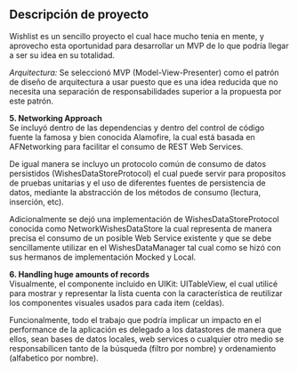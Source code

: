 ## Descripción de proyecto ##
Wishlist es un sencillo proyecto el cual hace mucho tenia en mente, y aprovecho esta oportunidad para desarrollar un MVP de lo que podría llegar a ser su idea en su totalidad.

*Arquitectura:*
Se seleccionó MVP (Model-View-Presenter) como el patrón de diseño de arquitectura a usar puesto que es una idea reducida que no necesita una separación de responsabilidades superior a la propuesta por este patrón.

**5. Networking Approach**  
Se incluyó dentro de las dependencias y dentro del control de código fuente la famosa y bien conocida Alamofire, la cual está basada en AFNetworking para facilitar el consumo de REST Web Services.

De igual manera se incluyo un protocolo común de consumo de datos persistidos (WishesDataStoreProtocol) el cual puede servir para propositos de pruebas unitarias y el uso de diferentes fuentes de persistencia de datos, mediante la abstracción de los métodos de consumo (lectura, inserción, etc).

Adicionalmente se dejó una implementación de WishesDataStoreProtocol conocida como NetworkWishesDataStore la cual representa de manera precisa el consumo de un posible Web Service existente y que se debe sencillamente utilizar en el WishesDataManager tal cual como se hizó con sus hermanos de implementación Mocked y Local.

**6. Handling huge amounts of records**  
Visualmente, el componente incluido en UIKit: UITableView, el cual utilicé para mostrar y representar la lista cuenta con la característica de reutilizar los componentes visuales usados para cada item (celdas).

Funcionalmente, todo el trabajo que podría implicar un impacto en el performance de la aplicación es delegado a los datastores de manera que ellos, sean bases de datos locales, web services o cualquier otro medio se responsabilicen tanto de la búsqueda (filtro por nombre) y ordenamiento (alfabetico por nombre).
